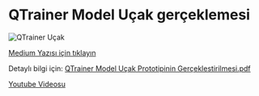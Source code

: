 # QTrainer Model Uçak gerçeklemesi




![QTrainer Uçak](https://github.com/oalikorkmaz/rcucak/assets/53351567/dd881b69-90f0-4f28-9f0e-1e6b48aaf1df)












[Medium Yazısı için tıklayın](https://onuralikorkmaz.medium.com/qtrainer-rc-uçak-modellemesi-480bbe9ec36)


Detaylı bilgi için: 
[QTrainer Model Uçak Prototipinin Gerçeklestirilmesi.pdf](https://github.com/oalikorkmaz/rcucak/blob/main/QTrainer%20Model%20U%C3%A7ak%20Prototipinin%20Ger%C3%A7eklestirilmesi.pdf)

[Youtube Videosu](https://youtu.be/Ga4y0oPVHHE)

